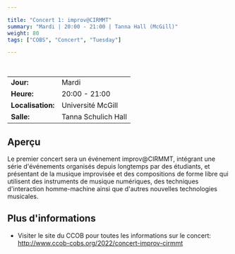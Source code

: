 ```yaml
---

title: "Concert 1: improv@CIRMMT"
summary: "Mardi | 20:00 - 21:00 | Tanna Hall (McGill)"
weight: 80
tags: ["COBS", "Concert", "Tuesday"]

---
```


<br>

| | |
| - | - |
| **Jour:** | Mardi |
| **Heure:** | 20:00 - 21:00 |
| **Localisation:** | Université McGill |
| **Salle:** | Tanna Schulich Hall |

## Aperçu

Le premier concert sera un événement improv@CIRMMT, intégrant une série d'événements organisés depuis longtemps par des étudiants, et présentant de la musique improvisée et des compositions de forme libre qui utilisent des instruments de musique numériques, des techniques d'interaction homme-machine ainsi que d'autres nouvelles technologies musicales.

## Plus d'informations

- Visiter le site du CCOB pour toutes les informations sur le concert: http://www.ccob-cobs.org/2022/concert-improv-cirmmt
